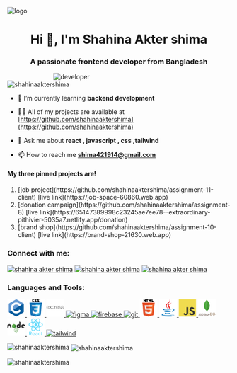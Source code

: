 
![logo](https://github.com/shahinaaktershima/shahinaaktershima/blob/main/welcome%20to%20my%20profile.png)
<h1 align="center">Hi 👋, I'm Shahina Akter shima</h1>
<h3 align="center">A passionate frontend developer from Bangladesh</h3>
<img align="right" alt="developer" width="400" src="https://i.postimg.cc/GmPMSyc2/image.png">
<p align="left"> <img src="https://komarev.com/ghpvc/?username=shahinaaktershima&label=Profile%20views&color=0e75b6&style=flat" alt="shahinaaktershima" /> </p>

- 🌱 I’m currently learning **backend development**

- 👨‍💻 All of my projects are available at [https://github.com/shahinaaktershima](https://github.com/shahinaaktershima)

- 💬 Ask me about **react , javascript , css ,tailwind**

- 📫 How to reach me **shima421914@gmail.com**

#### My three pinned projects are!
<ol>
  <li>
    [job project](https://github.com/shahinaaktershima/assignment-11-client) 
    [live link](https://job-space-60860.web.app)
    <a href="https://job-space-60860.web.app"></a></li>
  <li>
     [donation campaign](https://github.com/shahinaaktershima/assignment-8)
    [live link](https://65147389998c23245ae7ee78--extraordinary-pithivier-5035a7.netlify.app/donation)
    <a href="https://65147389998c23245ae7ee78--extraordinary-pithivier-5035a7.netlify.app"></a></li>
  <li>
    [brand shop](https://github.com/shahinaaktershima/assignment-10-client)
    [live link](https://brand-shop-21630.web.app)
    <a href="https://brand-shop-21630.web.app"></a></li>
  
 
</ol>

<h3 align="left">Connect with me:</h3>
<p align="left">
<a href="https://dev.to/shahina akter shima" target="blank"><img align="center" src="https://raw.githubusercontent.com/rahuldkjain/github-profile-readme-generator/master/src/images/icons/Social/devto.svg" alt="shahina akter shima" height="30" width="40" /></a>
<a href="https://linkedin.com/in/shahina akter shima" target="blank"><img align="center" src="https://raw.githubusercontent.com/rahuldkjain/github-profile-readme-generator/master/src/images/icons/Social/linked-in-alt.svg" alt="shahina akter shima" height="30" width="40" /></a>
<a href="https://fb.com/shahina akter shima" target="blank"><img align="center" src="https://raw.githubusercontent.com/rahuldkjain/github-profile-readme-generator/master/src/images/icons/Social/facebook.svg" alt="shahina akter shima" height="30" width="40" /></a>
</p>

<h3 align="left">Languages and Tools:</h3>
<p align="left"> <a href="https://www.cprogramming.com/" target="_blank" rel="noreferrer"> <img src="https://raw.githubusercontent.com/devicons/devicon/master/icons/c/c-original.svg" alt="c" width="40" height="40"/> </a> <a href="https://www.w3schools.com/css/" target="_blank" rel="noreferrer"> <img src="https://raw.githubusercontent.com/devicons/devicon/master/icons/css3/css3-original-wordmark.svg" alt="css3" width="40" height="40"/> </a> <a href="https://expressjs.com" target="_blank" rel="noreferrer"> <img src="https://raw.githubusercontent.com/devicons/devicon/master/icons/express/express-original-wordmark.svg" alt="express" width="40" height="40"/> </a> <a href="https://www.figma.com/" target="_blank" rel="noreferrer"> <img src="https://www.vectorlogo.zone/logos/figma/figma-icon.svg" alt="figma" width="40" height="40"/> </a> <a href="https://firebase.google.com/" target="_blank" rel="noreferrer"> <img src="https://www.vectorlogo.zone/logos/firebase/firebase-icon.svg" alt="firebase" width="40" height="40"/> </a> <a href="https://git-scm.com/" target="_blank" rel="noreferrer"> <img src="https://www.vectorlogo.zone/logos/git-scm/git-scm-icon.svg" alt="git" width="40" height="40"/> </a> <a href="https://www.w3.org/html/" target="_blank" rel="noreferrer"> <img src="https://raw.githubusercontent.com/devicons/devicon/master/icons/html5/html5-original-wordmark.svg" alt="html5" width="40" height="40"/> </a> <a href="https://www.java.com" target="_blank" rel="noreferrer"> <img src="https://raw.githubusercontent.com/devicons/devicon/master/icons/java/java-original.svg" alt="java" width="40" height="40"/> </a> <a href="https://developer.mozilla.org/en-US/docs/Web/JavaScript" target="_blank" rel="noreferrer"> <img src="https://raw.githubusercontent.com/devicons/devicon/master/icons/javascript/javascript-original.svg" alt="javascript" width="40" height="40"/> </a> <a href="https://www.mongodb.com/" target="_blank" rel="noreferrer"> <img src="https://raw.githubusercontent.com/devicons/devicon/master/icons/mongodb/mongodb-original-wordmark.svg" alt="mongodb" width="40" height="40"/> </a> <a href="https://nodejs.org" target="_blank" rel="noreferrer"> <img src="https://raw.githubusercontent.com/devicons/devicon/master/icons/nodejs/nodejs-original-wordmark.svg" alt="nodejs" width="40" height="40"/> </a> <a href="https://reactjs.org/" target="_blank" rel="noreferrer"> <img src="https://raw.githubusercontent.com/devicons/devicon/master/icons/react/react-original-wordmark.svg" alt="react" width="40" height="40"/> </a> <a href="https://tailwindcss.com/" target="_blank" rel="noreferrer"> <img src="https://www.vectorlogo.zone/logos/tailwindcss/tailwindcss-icon.svg" alt="tailwind" width="40" height="40"/> </a> </p>

<p><img align="left" src="https://github-readme-stats.vercel.app/api/top-langs?username=shahinaaktershima&show_icons=true&locale=en&layout=compact" alt="shahinaaktershima" /></p>

<p>&nbsp;<img align="center" src="https://github-readme-stats.vercel.app/api?username=shahinaaktershima&show_icons=true&locale=en" alt="shahinaaktershima" /></p>

<p><img align="center" src="https://github-readme-streak-stats.herokuapp.com/?user=shahinaaktershima&" alt="shahinaaktershima" /></p>
